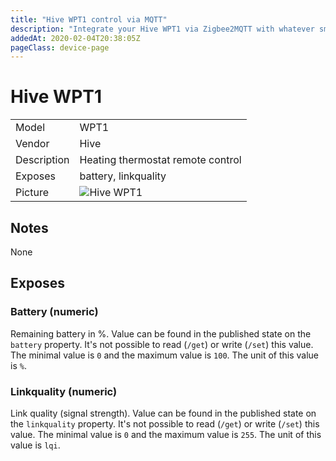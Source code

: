 ```yaml
---
title: "Hive WPT1 control via MQTT"
description: "Integrate your Hive WPT1 via Zigbee2MQTT with whatever smart home infrastructure you are using without the vendors bridge or gateway."
addedAt: 2020-02-04T20:38:05Z
pageClass: device-page
---
```


<!-- !!!! -->
<!-- ATTENTION: This file is auto-generated through docgen! -->
<!-- You can only edit the "## Notes"-Section. -->
<!-- !!!! -->

# Hive WPT1

|     |     |
|-----|-----|
| Model | WPT1  |
| Vendor  | Hive  |
| Description | Heating thermostat remote control |
| Exposes | battery, linkquality |
| Picture | ![Hive WPT1](https://psi-4ward.github.io/zigbee2mqtt.io/images/devices/WPT1.jpg) |


## Notes

None



## Exposes

### Battery (numeric)
Remaining battery in %.
Value can be found in the published state on the `battery` property.
It's not possible to read (`/get`) or write (`/set`) this value.
The minimal value is `0` and the maximum value is `100`.
The unit of this value is `%`.

### Linkquality (numeric)
Link quality (signal strength).
Value can be found in the published state on the `linkquality` property.
It's not possible to read (`/get`) or write (`/set`) this value.
The minimal value is `0` and the maximum value is `255`.
The unit of this value is `lqi`.

